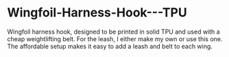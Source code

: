 # Wingfoil-Harness-Hook---TPU
Wingfoil harness hook, designed to be printed in solid TPU and used with a cheap weightlifting belt.  For the leash, I either make my own or use this one.  The affordable setup makes it easy to add a leash and belt to each wing.
